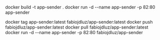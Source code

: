docker build -t app-sender .
docker run -d --name app-sender -p 82:80 app-sender

docker tag app-sender:latest fabiojdluz/app-sender:latest
docker push fabiojdluz/app-sender:latest
docker pull fabiojdluz/app-sender:latest
docker run -d --name app-sender -p 82:80 fabiojdluz/app-sender